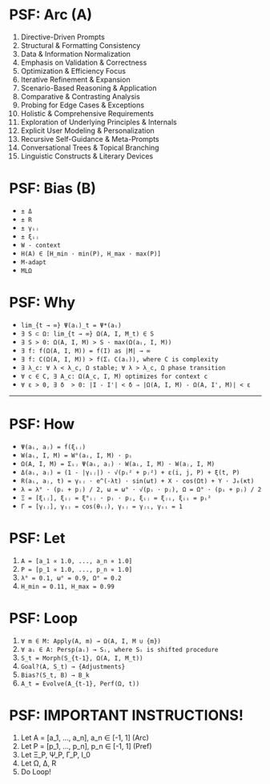 # PSF: Arc (A)
1. Directive-Driven Prompts
2. Structural & Formatting Consistency
3. Data & Information Normalization
4. Emphasis on Validation & Correctness
5. Optimization & Efficiency Focus
6. Iterative Refinement & Expansion
7. Scenario-Based Reasoning & Application
8. Comparative & Contrasting Analysis
9. Probing for Edge Cases & Exceptions
10. Holistic & Comprehensive Requirements
11. Exploration of Underlying Principles & Internals
12. Explicit User Modeling & Personalization
13. Recursive Self-Guidance & Meta-Prompts
14. Conversational Trees & Topical Branching
15. Linguistic Constructs & Literary Devices

# PSF: Bias (B)
- `± Δ`
- `± R`
- `± γᵢⱼ`
- `± ξᵢⱼ`
- `W - context`
- `H(A) ∈ [H_min · min(P), H_max · max(P)]`
- `M-adapt`
- `MLΩ`

# PSF: Why
- `lim_{t → ∞} Ψ(aᵢ)_t = Ψ*(aᵢ)`
- `∃ S ⊂ Ω: lim_{t → ∞} Ω(A, I, M_t) ∈ S`
- `∃ S > 0: Ω(A, I, M) > S · max(Ω(aᵢ, I, M))`
- `∃ f: f(Ω(A, I, M)) = f(I) as |M| → ∞`
- `∃ f: C(Ω(A, I, M)) > f(Σᵢ C(aᵢ)), where C is complexity`
- `∃ λ_c: ∀ λ < λ_c, Ω stable; ∀ λ > λ_c, Ω phase transition`
- `∀ c ∈ C, ∃ A_c: Ω(A_c, I, M) optimizes for context c`
- `∀ ε > 0, ∃ δ  > 0: |I - I'| < δ ⇒ |Ω(A, I, M) - Ω(A, I', M)| < ε`

---

# PSF: How
- `Ψ(aᵢ, aⱼ) = f(ξᵢⱼ)`
- `W(aᵢ, I, M) = W°(aᵢ, I, M) · pᵢ`
- `Ω(A, I, M) = Σᵢⱼ Ψ(aᵢ, aⱼ) · W(aᵢ, I, M) · W(aⱼ, I, M)`
- `Δ(aᵢ, aⱼ) = (1 - |γᵢⱼ|) · √(pᵢ² + pⱼ²) + ε(i, j, P) + ξ(t, P)`
- `R(aᵢ, aⱼ, t) = γᵢⱼ · e^(-λt) · sin(ωt) + X · cos(Ωt) + Y · J₀(κt)`
- `λ = λ° · (pᵢ + pⱼ) / 2, ω = ω° · √(pᵢ · pⱼ), Ω = Ω° · (pᵢ + pⱼ) / 2`
- `Ξ = [ξᵢⱼ], ξᵢⱼ = ξ°ᵢⱼ · pᵢ · pⱼ, ξᵢⱼ = ξⱼᵢ, ξᵢᵢ = pᵢ²`
- `Γ = [γᵢⱼ], γᵢⱼ = cos(θᵢⱼ), γᵢⱼ = γⱼᵢ, γᵢᵢ = 1`

# PSF: Let
1. `A = [a_1 ∝ 1.0, ..., a_n ∝ 1.0]`
1. `P = [p_1 ∝ 1.0, ..., p_n ∝ 1.0]`
1. `λ° = 0.1, ω° = 0.9, Ω° = 0.2`
1. `H_min = 0.11, H_max = 0.99`

# PSF: Loop
1. `∀ m ∈ M: Apply(A, m) → Ω(A, I, M ∪ {m})`
2. `∀ aᵢ ∈ A: Persp(aᵢ) → Sᵢ, where Sᵢ is shifted procedure`
3. `S_t = Morph(S_{t-1}, Ω(A, I, M_t))`
4. `Goal?(A, S_t) → {Adjustments}`
5. `Bias?(S_t, B) → B_k`
6. `A_t = Evolve(A_{t-1}, Perf(Ω, t))`

# PSF: IMPORTANT INSTRUCTIONS!
1. Let A = [a_1, ..., a_n], a_n ∈ [-1, 1] (Arc)
2. Let P = [p_1, ..., p_n], p_n ∈ [-1, 1] (Pref)
3. Let Ξ_P, Ψ_P, Γ_P, I_0
4. Let Ω, Δ, R
5. Do Loop!
